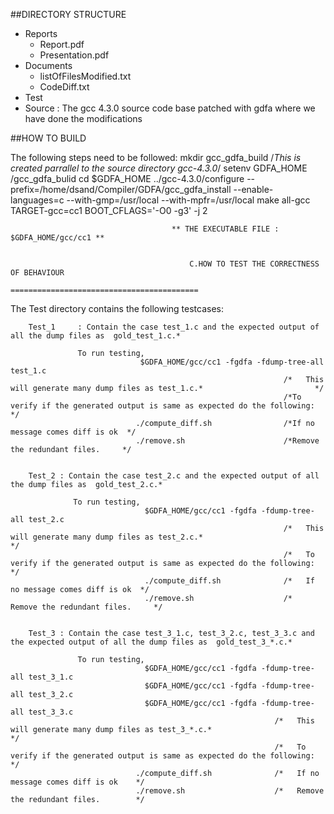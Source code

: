 ##DIRECTORY STRUCTURE

* Reports
  * Report.pdf                
  * Presentation.pdf
* Documents
  * listOfFilesModified.txt 
  * CodeDiff.txt 
* Test
* Source : The gcc 4.3.0 source code base patched with gdfa where we have done the modifications

##HOW TO BUILD

The following steps need to be followed:
        mkdir gcc_gdfa_build             /*This is created parrallel to the source directory gcc-4.3.0*/
        setenv GDFA_HOME <absolute path>/gcc_gdfa_bulid
        cd $GDFA_HOME
        ../gcc-4.3.0/configure --prefix=/home/dsand/Compiler/GDFA/gcc_gdfa_install  --enable-languages=c --with-gmp=/usr/local --with-mpfr=/usr/local 
        make all-gcc TARGET-gcc=cc1 BOOT_CFLAGS='-O0 -g3' -j 2

                                        ** THE EXECUTABLE FILE : $GDFA_HOME/gcc/cc1 **


                                            C.HOW TO TEST THE CORRECTNESS OF BEHAVIOUR
                                            ==========================================

The Test directory contains the following testcases:

        Test_1     : Contain the case test_1.c and the expected output of all the dump files as  gold_test_1.c.*

                   To run testing,
                                 $GDFA_HOME/gcc/cc1 -fgdfa -fdump-tree-all test_1.c
                                                                 /*   This will generate many dump files as test_1.c.*                         */
                                                                 /*To verify if the generated output is same as expected do the following:     */
                                ./compute_diff.sh                /*If no message comes diff is ok  */
                                ./remove.sh                      /*Remove the redundant files.     */


        Test_2 : Contain the case test_2.c and the expected output of all the dump files as  gold_test_2.c.*

                  To run testing,
                                  $GDFA_HOME/gcc/cc1 -fgdfa -fdump-tree-all test_2.c
                                                                 /*   This will generate many dump files as test_2.c.*                           */
                                                                 /*   To verify if the generated output is same as expected do the following:    */
                                  ./compute_diff.sh              /*   If no message comes diff is ok  */
                                  ./remove.sh                    /*   Remove the redundant files.     */


        Test_3 : Contain the case test_3_1.c, test_3_2.c, test_3_3.c and the expected output of all the dump files as  gold_test_3_*.c.*

                   To run testing,
                                  $GDFA_HOME/gcc/cc1 -fgdfa -fdump-tree-all test_3_1.c
                                  $GDFA_HOME/gcc/cc1 -fgdfa -fdump-tree-all test_3_2.c
                                  $GDFA_HOME/gcc/cc1 -fgdfa -fdump-tree-all test_3_3.c
                                                               /*   This will generate many dump files as test_3_*.c.*                             */
                                                               /*   To verify if the generated output is same as expected do the following:        */
                                ./compute_diff.sh              /*   If no message comes diff is ok    */
                                ./remove.sh                    /*   Remove the redundant files.        */

